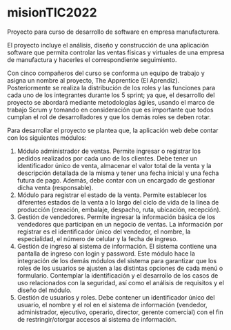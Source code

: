 # misionTIC2022
Proyecto para curso de desarrollo de software en empresa manufacturera.

El proyecto incluye el análisis, diseño y construcción de una aplicación software que permita controlar las ventas físicas y virtuales de una empresa de manufactura y hacerles el correspondiente seguimiento.

Con cinco compañeros del curso se conforma un equipo de trabajo y asigna un nombre al proyecto, 
The Apprentice (El Aprendiz). Posteriormente se realiza la distribución de los roles y las funciones para cada uno de los integrantes durante los 5 sprint; ya que, el desarrollo del proyecto se abordará mediante metodologías ágiles, usando el marco de trabajo Scrum y tomando en consideración que es importante que todos cumplan el rol de desarrolladores y que los demás roles se deben rotar.

Para desarrollar el proyecto se plantea que, la aplicación web debe contar con los siguientes módulos:  
1.	Módulo administrador de ventas. Permite ingresar o registrar los pedidos realizados por cada uno de los clientes. Debe tener un identificador único de venta, almacenar el valor total de la venta y la descripción detallada de la misma y tener una fecha inicial y una fecha futura de pago. Además, debe contar con un encargado de gestionar dicha venta (responsable).
2.	Módulo para registrar el estado de la venta. Permite establecer los diferentes estados de la venta a lo largo del ciclo de vida de la línea de producción (creación, embalaje, despacho, ruta, ubicación, recepción).  
3.	Gestión de vendedores. Permite ingresar la información básica de los vendedores que participan en un negocio de ventas. La información por registrar es el identificador único del vendedor, el nombre, la especialidad, el número de celular y la fecha de ingreso.
4.	Gestión de ingreso al sistema de información. El sistema contiene una pantalla de ingreso con login y password. Este módulo hace la integración de los demás módulos del sistema para garantizar que los roles de los usuarios se ajusten a las distintas opciones de cada menú o formulario. Contemplar la identificación y el desarrollo de los casos de uso relacionados con la seguridad, así como el análisis de requisitos y el diseño del módulo.
5.	Gestión de usuarios y roles. Debe contener un identificador único del usuario, el nombre y el rol en el sistema de información (vendedor, administrador, ejecutivo, operario, director, gerente comercial) con el fin de restringir/otorgar accesos al sistema de información.
